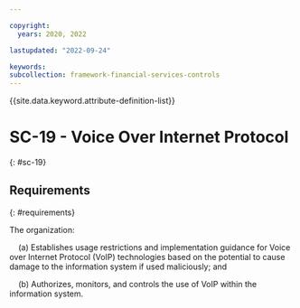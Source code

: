 ```yaml
---

copyright:
  years: 2020, 2022

lastupdated: "2022-09-24"

keywords: 
subcollection: framework-financial-services-controls
---
```


{{site.data.keyword.attribute-definition-list}}

# SC-19 - Voice Over Internet Protocol
{: #sc-19}

## Requirements
{: #requirements}

The organization:

&nbsp;&nbsp;&nbsp;&nbsp;(a) Establishes usage restrictions and implementation guidance for Voice over Internet Protocol (VoIP) technologies based on the potential to cause damage to the information system if used maliciously; and

&nbsp;&nbsp;&nbsp;&nbsp;(b) Authorizes, monitors, and controls the use of VoIP within the information system.


